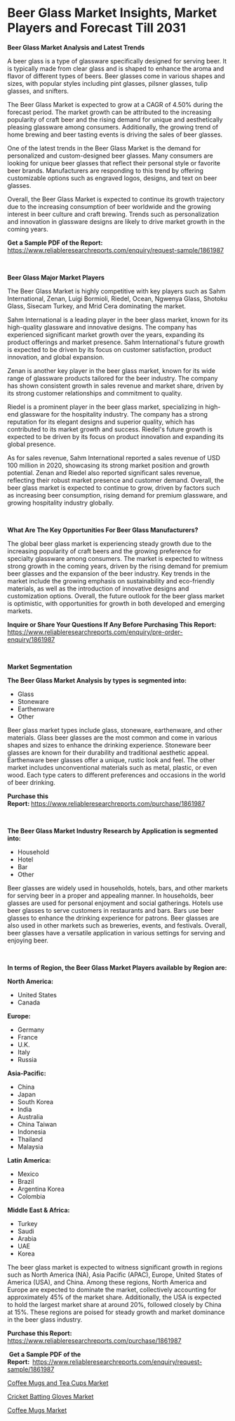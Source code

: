 <p><h1>Beer Glass Market Insights, Market Players and Forecast Till 2031</h1></p><p><strong>Beer Glass Market Analysis and Latest Trends</strong></p>
<p><p>A beer glass is a type of glassware specifically designed for serving beer. It is typically made from clear glass and is shaped to enhance the aroma and flavor of different types of beers. Beer glasses come in various shapes and sizes, with popular styles including pint glasses, pilsner glasses, tulip glasses, and snifters.</p><p>The Beer Glass Market is expected to grow at a CAGR of 4.50% during the forecast period. The market growth can be attributed to the increasing popularity of craft beer and the rising demand for unique and aesthetically pleasing glassware among consumers. Additionally, the growing trend of home brewing and beer tasting events is driving the sales of beer glasses.</p><p>One of the latest trends in the Beer Glass Market is the demand for personalized and custom-designed beer glasses. Many consumers are looking for unique beer glasses that reflect their personal style or favorite beer brands. Manufacturers are responding to this trend by offering customizable options such as engraved logos, designs, and text on beer glasses.</p><p>Overall, the Beer Glass Market is expected to continue its growth trajectory due to the increasing consumption of beer worldwide and the growing interest in beer culture and craft brewing. Trends such as personalization and innovation in glassware designs are likely to drive market growth in the coming years.</p></p>
<p><strong>Get a Sample PDF of the Report:&nbsp;</strong> <a href="https://www.reliableresearchreports.com/enquiry/request-sample/1861987">https://www.reliableresearchreports.com/enquiry/request-sample/1861987</a></p>
<p>&nbsp;</p>
<p><strong>Beer Glass Major Market Players</strong></p>
<p><p>The Beer Glass Market is highly competitive with key players such as Sahm International, Zenan, Luigi Bormioli, Riedel, Ocean, Ngwenya Glass, Shotoku Glass, Sisecam Turkey, and Mrid Cera dominating the market. </p><p>Sahm International is a leading player in the beer glass market, known for its high-quality glassware and innovative designs. The company has experienced significant market growth over the years, expanding its product offerings and market presence. Sahm International's future growth is expected to be driven by its focus on customer satisfaction, product innovation, and global expansion.</p><p>Zenan is another key player in the beer glass market, known for its wide range of glassware products tailored for the beer industry. The company has shown consistent growth in sales revenue and market share, driven by its strong customer relationships and commitment to quality.</p><p>Riedel is a prominent player in the beer glass market, specializing in high-end glassware for the hospitality industry. The company has a strong reputation for its elegant designs and superior quality, which has contributed to its market growth and success. Riedel's future growth is expected to be driven by its focus on product innovation and expanding its global presence.</p><p>As for sales revenue, Sahm International reported a sales revenue of USD 100 million in 2020, showcasing its strong market position and growth potential. Zenan and Riedel also reported significant sales revenue, reflecting their robust market presence and customer demand. Overall, the beer glass market is expected to continue to grow, driven by factors such as increasing beer consumption, rising demand for premium glassware, and growing hospitality industry globally.</p></p>
<p>&nbsp;</p>
<p><strong>What Are The Key Opportunities For Beer Glass Manufacturers?</strong></p>
<p><p>The global beer glass market is experiencing steady growth due to the increasing popularity of craft beers and the growing preference for specialty glassware among consumers. The market is expected to witness strong growth in the coming years, driven by the rising demand for premium beer glasses and the expansion of the beer industry. Key trends in the market include the growing emphasis on sustainability and eco-friendly materials, as well as the introduction of innovative designs and customization options. Overall, the future outlook for the beer glass market is optimistic, with opportunities for growth in both developed and emerging markets.</p></p>
<p><strong>Inquire or Share Your Questions If Any Before Purchasing This Report:</strong> <a href="https://www.reliableresearchreports.com/enquiry/pre-order-enquiry/1861987">https://www.reliableresearchreports.com/enquiry/pre-order-enquiry/1861987</a></p>
<p>&nbsp;</p>
<p><strong>Market Segmentation</strong></p>
<p><strong>The Beer Glass Market Analysis by types is segmented into:</strong></p>
<p><ul><li>Glass</li><li>Stoneware</li><li>Earthenware</li><li>Other</li></ul></p>
<p><p>Beer glass market types include glass, stoneware, earthenware, and other materials. Glass beer glasses are the most common and come in various shapes and sizes to enhance the drinking experience. Stoneware beer glasses are known for their durability and traditional aesthetic appeal. Earthenware beer glasses offer a unique, rustic look and feel. The other market includes unconventional materials such as metal, plastic, or even wood. Each type caters to different preferences and occasions in the world of beer drinking.</p></p>
<p><strong>Purchase this Report:&nbsp;</strong><a href="https://www.reliableresearchreports.com/purchase/1861987">https://www.reliableresearchreports.com/purchase/1861987</a></p>
<p>&nbsp;</p>
<p><strong>The Beer Glass Market Industry Research by Application is segmented into:</strong></p>
<p><ul><li>Household</li><li>Hotel</li><li>Bar</li><li>Other</li></ul></p>
<p><p>Beer glasses are widely used in households, hotels, bars, and other markets for serving beer in a proper and appealing manner. In households, beer glasses are used for personal enjoyment and social gatherings. Hotels use beer glasses to serve customers in restaurants and bars. Bars use beer glasses to enhance the drinking experience for patrons. Beer glasses are also used in other markets such as breweries, events, and festivals. Overall, beer glasses have a versatile application in various settings for serving and enjoying beer.</p></p>
<p>&nbsp;</p>
<p><strong>In terms of Region, the Beer Glass Market Players available by Region are:</strong></p>
<p>
    <p> <strong> North America: </strong>
        <ul>
            <li>United States</li>
            <li>Canada</li>
        </ul>
        </p> 
    <p> <strong> Europe: </strong>
        <ul>
            <li>Germany</li>
            <li>France</li>
            <li>U.K.</li>
            <li>Italy</li>
            <li>Russia</li>
        </ul>
        </p> 
    <p> <strong> Asia-Pacific: </strong>
        <ul>
            <li>China</li>
            <li>Japan</li>
            <li>South Korea</li>
            <li>India</li>
            <li>Australia</li>
            <li>China Taiwan</li>
            <li>Indonesia</li>
            <li>Thailand</li>
            <li>Malaysia</li>
        </ul>
        </p> 
    <p> <strong> Latin America: </strong>
        <ul>
            <li>Mexico</li>
            <li>Brazil</li>
            <li>Argentina Korea</li>
            <li>Colombia</li>
        </ul>
        </p> 
    <p> <strong> Middle East & Africa: </strong>
        <ul>
            <li>Turkey</li>
            <li>Saudi</li>
            <li>Arabia</li>
            <li>UAE</li>
            <li>Korea</li>
        </ul>
    </p>
    </p>
<p><p>The beer glass market is expected to witness significant growth in regions such as North America (NA), Asia Pacific (APAC), Europe, United States of America (USA), and China. Among these regions, North America and Europe are expected to dominate the market, collectively accounting for approximately 45% of the market share. Additionally, the USA is expected to hold the largest market share at around 20%, followed closely by China at 15%. These regions are poised for steady growth and market dominance in the beer glass industry.</p></p>
<p><strong>Purchase this Report: </strong><a href="https://www.reliableresearchreports.com/purchase/1861987">https://www.reliableresearchreports.com/purchase/1861987</a></p>
<p>&nbsp;<strong>Get a Sample PDF of the Report:&nbsp;&nbsp;</strong><a href="https://www.reliableresearchreports.com/enquiry/request-sample/1861987">https://www.reliableresearchreports.com/enquiry/request-sample/1861987</a></p>
<p><strong></strong></p>
<p><p><a href="https://github.com/shotows/Market-Research-Report-List-1/blob/main/coffee-mugs-and-tea-cups-market.md">Coffee Mugs and Tea Cups Market</a></p><p><a href="https://github.com/angelajermaine/Market-Research-Report-List-2/blob/main/cricket-batting-gloves-market.md">Cricket Batting Gloves Market</a></p><p><a href="https://github.com/beatblasta/Market-Research-Report-List-2/blob/main/coffee-mugs-market.md">Coffee Mugs Market</a></p></p>